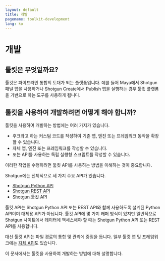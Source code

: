 ```yaml
---
layout: default
title: 개발
pagename: toolkit-development
lang: ko
---
```


# 개발

## 툴킷은 무엇일까요?

툴킷은 파이프라인 통합의 토대가 되는 플랫폼입니다.
예를 들어 Maya에서 Shotgun 패널 앱을 사용하거나 Shotgun Create에서 Publish 앱을 실행하는 경우 툴킷 플랫폼을 기반으로 하는 도구를 사용하게 됩니다.

## 툴킷을 사용하여 개발하려면 어떻게 해야 합니까?

툴킷을 사용하여 개발하는 방법에는 여러 가지가 있습니다.

- 후크라고 하는 커스텀 코드를 작성하여 기존 앱, 엔진 또는 프레임워크 동작을 확장할 수 있습니다.
- 자체 앱, 엔진 또는 프레임워크를 작성할 수 있습니다.
- 또는 API를 사용하는 독립 실행형 스크립트를 작성할 수 있습니다.

이러한 작업을 수행하려면 툴킷 API를 사용하는 방법을 이해하는 것이 중요합니다.

Shotgun에는 전체적으로 세 가지 주요 API가 있습니다.
- [Shotgun Python API](https://developer.shotgunsoftware.com/python-api)
- [Shotgun REST API](https://developer.shotgunsoftware.com/rest-api/)
- [Shotgun 툴킷 API](https://developer.shotgunsoftware.com/tk-core)

툴킷 API는 Shotgun Python API 또는 REST API와 함께 사용하도록 설계된 Python API이며 대체용 API가 아닙니다.
툴킷 API에 몇 가지 래퍼 방식이 있지만 일반적으로 Shotgun 사이트에서 데이터에 액세스해야 할 때는 Shotgun Python API 또는 REST API를 사용합니다.

대신 툴킷 API는 파일 경로의 통합 및 관리에 중점을 둡니다.
일부 툴킷 앱 및 프레임워크에는 [자체 API](../../reference/pipeline-integrations.md)도 있습니다.

이 문서에서는 툴킷을 사용하여 개발하는 방법에 대해 설명합니다.